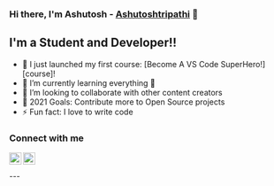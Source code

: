 ### Hi there, I'm Ashutosh - [Ashutoshtripathi][youtube] 👋

## I'm a Student and Developer!!

- 🔭 I just launched my first course: [Become A VS Code SuperHero!][course]!
- 🌱 I’m currently learning everything 🤣
- 👯 I’m looking to collaborate with other content creators
- 🥅 2021 Goals: Contribute more to Open Source projects
- ⚡ Fun fact: I love to write code

### Connect with me

[<img align="left" alt="codeSTACKr | background-color:#03030a | YouTube" width="22px" src="https://cdn.jsdelivr.net/npm/simple-icons@v3/icons/youtube.svg" />][youtube]
[<img align="left" alt="codeSTACKr | LinkedIn" width="22px" src="https://cdn.jsdelivr.net/npm/simple-icons@v3/icons/linkedin.svg" />][linkedin]

<br />
<br />
---

[youtube]: https://youtu.be/8UZ6f9150NEr
[linkedin]: https://www.linkedin.com/in/ashut1998/

